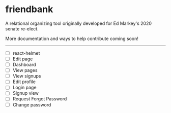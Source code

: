 # friendbank

A relational organizing tool originally developed for Ed Markey's 2020 senate re-elect.

More documentation and ways to help contribute coming soon!

----

- [ ] react-helmet
- [ ] Edit page
- [ ] Dashboard
 - [ ] View pages
 - [ ] View signups
 - [ ] Edit profile
- [ ] Login page
 - [ ] Signup view
 - [ ] Request Forgot Password
 - [ ] Change password
